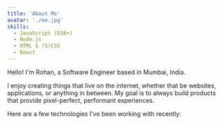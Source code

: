 ```yaml
---
title: 'About Me'
avatar: './me.jpg'
skills:
  - JavaScript (ES6+)
  - Node.js
  - HTML & (S)CSS
  - React
---
```


Hello! I'm Rohan, a Software Engineer based in Mumbai, India.

I enjoy creating things that live on the internet, whether that be websites, applications, or anything in between. My goal is to always build products that provide pixel-perfect, performant experiences.

Here are a few technologies I've been working with recently:
